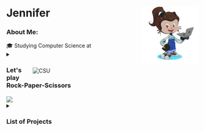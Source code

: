 

<!---
Jennifer184/Jennifer184 is a ✨ special ✨ repository because its `README.md` (this file) appears on your GitHub profile.
You can click the Preview link to take a look at your changes.
--->


# Jennifer <img align="right" width="150" height="150" src="/images/octocat-rotate.gif"> 

<h3>About Me:</h3>
<div>🎓 Studying Computer Science at &nbsp <img style="padding: 10px; float:right;" alt="CSU" src="https://static.colostate.edu/logo/reslogo-v2/assets/img/csu-responsive-symbol.min.svg" width="425"></div>


<!-- Rock paper scissors game -->
<details><summary><h3> Let's play Rock-Paper-Scissors  &nbsp  &nbsp</h3><img align="center" src="https://img.shields.io/badge/dynamic/json?color=brightgreen&label=Rock%20Paper%20Scissors&query=status&url=https%3A%2F%2Fjennifer184.pythonanywhere.com%2Foutcome.json?cacheSeconds=3600"></summary>

 Pick a hand to play 
 
| Rock | Paper | Scissors |
|:----:|:-----:|:----------:|
| <a href="https://jennifer184.pythonanywhere.com/1"> <img src="/images/rock.png"  width=40% height=40%></a> | <a href="https://jennifer184.pythonanywhere.com/2"><img src="/images/paper.png"  width=40% height=40%></a> | <a href="https://jennifer184.pythonanywhere.com/3"> <img src="/images/scissors.png"  width=40% height=40%> </a> |

 <!-- List of Projects -->
</details>
 <details><summary><h3> List of Projects </h3></summary>
 <!-- github game -->
 <div>
  <img src="/images/game_screenshot.png" align="right" width=40% height=40%><h4> Github Game </h4> A personal project inspired by a quick youtube video ( https://www.youtube.com/watch?v=0TTpXDYnAg8), This was a difficult project to recreate becasue the starter code did not work and there were huge gaps in the implementation. After building a simple functional web app hosted by PythonAnywhere, I upped the ante and refactored the code to meet the object oriented paradigm, and included custom html pages to show what hand the player chose v.s. the computer's. I was also fusturated with running into games that didn't work, so implemented a custom Github badge using Shields.io that would let the player know that this game was up and working. To do this, the app additionaly updates a json that the badge can refer to every hour and display on my Github readme. (Python, CSS, HTML, JSON, PythonAnywhere, Shields.io)
 </div>
  <!-- Testing Project -->
 <div align="right">
  <img src="/images/graphTestSuite.png" align="left" width=30% height="215px"><img src="/images/graphTestTime.png" align="left" width=30% height="215px">
  <div align="left">
  <h4> Test analysis on Apache Commons Lang API Project </h4>
 A 4 month group project where we developed new unit tests, added auto generated test, and researched which regression tools worked best at bringing down the total time and number of tests requried to run after changes were made. Ekstazi ran fewer test after changes but HyRts ran faster. (Java, JUnit, Python, git, PIT, Maven, Randoop, EvoSuite, Ekstazi, HyRts)
  </div>
 </div>
  <!-- Trip Planning App Project -->
  <div>
   <img src="/images/trip-planner.gif" align="left" width=25% height=25%>
    <div align="right">
     <div align="left">
      <h4> Mobile Trip Planning App Project </h4>
      A 4 month project with a group of 5, where we added new features to bring the app to full functionality. I implemented a dynamicly populated list of places choosen by the user to create a trip planner and later converted it to a drag and drop list. Additionaly, I added the ability to upload and download the trip in a svg map with corditinates and lines to represent the total path of the users trip. For the back-end, I helped optimize the trip distance, and sped up client/server communication to under 1 second by troubleshooting with Postman . (Java, JavaScript, JUnit, Jest, Maven, Postman, React, Geolocation, Postman)
     </div>
   </div>
  </div>
 </br>
 </br>
 </br>
 </br>
 </br>
 </br>
 </br>
 </br>
 <!-- Cat Feeder Project -->
<div>
 <img src="/images/pet_feeder.png" align="right" width=40% height=40%>
 <h4>IoT Remote Cat Feeder with Webcam using Raspberry Pi</h4>
 A personal fun project to feed my cats breakfast and dinner so I didn't have to. I added a 
 remote feeding feature paired with a webcam to help me decide on the optimal amount of 
 food to deliver them. This little project allowed my to go on small trip while not having 
 to board them or hire anyone since I could monitor their food, water, litter, and make 
 adjustments remotely. (Python, hardware, Bash, Yawcam, Remote SSH)
</div>
</br>
</br>
<!-- Weather app -->
<div>
 <img src="/images/weather_app.jpg" align="left" width=40% height=40%>
 <h4> Windows Media Weather Reader </h4>
 A personal fun project that when ran from the terminal, will launch a Windows Media Player 
 and read the current weather in your given location. (Python, Text-to-Talk gtts, html parser BeautifulSoup, request to get url)
</div>
</details>
